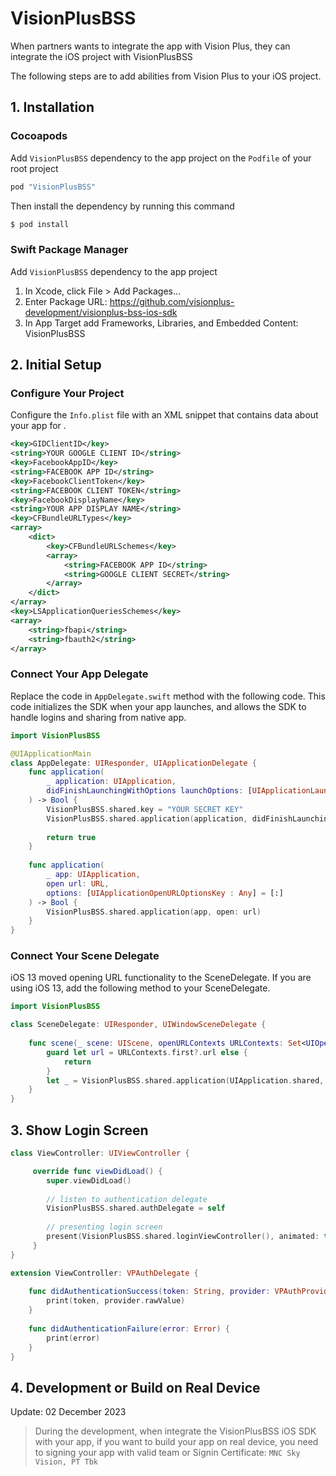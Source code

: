 # VisionPlusBSS

When partners wants to integrate the app with Vision Plus, they can integrate the iOS project with VisionPlusBSS

The following steps are to add abilities from Vision Plus to your iOS project.

## 1. Installation

### Cocoapods

Add `VisionPlusBSS` dependency to the app project on the `Podfile` of your root project

``` bash
pod "VisionPlusBSS"
```

Then install the dependency by running this command

``` bash
$ pod install
```

### Swift Package Manager

Add `VisionPlusBSS` dependency to the app project
1. In Xcode, click File > Add Packages...
2. Enter Package URL: https://github.com/visionplus-development/visionplus-bss-ios-sdk
3. In App Target add Frameworks, Libraries, and Embedded Content: VisionPlusBSS

## 2. Initial Setup

### Configure Your Project

 Configure the `Info.plist` file with an XML snippet that contains data about your app for . 

``` xml
<key>GIDClientID</key>
<string>YOUR GOOGLE CLIENT ID</string>
<key>FacebookAppID</key>
<string>FACEBOOK APP ID</string>
<key>FacebookClientToken</key>
<string>FACEBOOK CLIENT TOKEN</string>
<key>FacebookDisplayName</key>
<string>YOUR APP DISPLAY NAME</string>
<key>CFBundleURLTypes</key>
<array>
    <dict>
        <key>CFBundleURLSchemes</key>
        <array>
            <string>FACEBOOK APP ID</string>
            <string>GOOGLE CLIENT SECRET</string>
        </array>
    </dict>
</array>
<key>LSApplicationQueriesSchemes</key>
<array>
    <string>fbapi</string>
    <string>fbauth2</string>
</array>
```

### Connect Your App Delegate

Replace the code in `AppDelegate.swift` method with the following code. This code initializes the SDK when your app launches, and allows the SDK to handle logins and sharing from native app.

``` swift
import VisionPlusBSS

@UIApplicationMain
class AppDelegate: UIResponder, UIApplicationDelegate {
    func application(
        _ application: UIApplication,
        didFinishLaunchingWithOptions launchOptions: [UIApplicationLaunchOptionsKey: Any]?
    ) -> Bool {
        VisionPlusBSS.shared.key = "YOUR SECRET KEY"
        VisionPlusBSS.shared.application(application, didFinishLaunchingWithOptions: launchOptions)
        
        return true
    }
    
    func application(
        _ app: UIApplication,
        open url: URL,
        options: [UIApplicationOpenURLOptionsKey : Any] = [:]
    ) -> Bool {
        VisionPlusBSS.shared.application(app, open: url)
    }
}
```

### Connect Your Scene Delegate

iOS 13 moved opening URL functionality to the SceneDelegate. If you are using iOS 13, add the following method to your SceneDelegate.

``` swift
import VisionPlusBSS

class SceneDelegate: UIResponder, UIWindowSceneDelegate {
    
    func scene(_ scene: UIScene, openURLContexts URLContexts: Set<UIOpenURLContext>) {
        guard let url = URLContexts.first?.url else {
            return
        }
        let _ = VisionPlusBSS.shared.application(UIApplication.shared, open: url)
    }
}
```

## 3. Show Login Screen

``` swift
class ViewController: UIViewController {

     override func viewDidLoad() {
        super.viewDidLoad()
        
        // listen to authentication delegate
        VisionPlusBSS.shared.authDelegate = self
        
        // presenting login screen
        present(VisionPlusBSS.shared.loginViewController(), animated: true)
     }
}

extension ViewController: VPAuthDelegate {
    
    func didAuthenticationSuccess(token: String, provider: VPAuthProvider) {
        print(token, provider.rawValue)
    }
    
    func didAuthenticationFailure(error: Error) {
        print(error)
    }
}
```

## 4. Development or Build on Real Device

Update: 02 December 2023

> During the development, when integrate the VisionPlusBSS iOS SDK with your app, if you want to build your app on real device, you need to signing your app with valid team or Signin Certificate: `MNC Sky Vision, PT Tbk`
